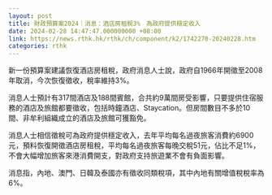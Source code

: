 ```yaml
---
layout: post
title: 財政預算案2024｜消息：酒店房租稅3%　為政府提供穩定收入
date: 2024-02-28 14:47:47.000000000 +08:00
link: https://news.rthk.hk/rthk/ch/component/k2/1742270-20240228.htm
categories: rthk
---
```


新一份預算案建議恢復酒店房租稅，政府消息人士說，政府自1966年開徵至2008年取消，今次恢復徵收，稅率維持3%。

消息人士預計有317間酒店及188間賓館，合共約9萬間房受影響，只要提供住宿服務的酒店及旅館都要徵收，包括時鐘酒店、Staycation。但房間數目不多於10間、非牟利組織成立的酒店及旅館可獲豁免。

消息人士相信徵稅可為政府提供穩定收入，去年平均每名過夜旅客消費約6900元，預料恢復開徵酒店房租稅，平均每名過夜旅客每晚交稅51元，佔比不足1%，不會大幅增加旅客來港消費開支，對政府支持旅遊業不會有負面影響。

消息指，內地、澳門、日韓及泰國亦有徵收同類稅項，其中內地有關增值稅稅率為6%。
